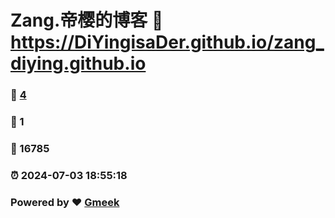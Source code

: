 # Zang.帝樱的博客 :link: https://DiYingisaDer.github.io/zang_diying.github.io 
### :page_facing_up: [4](https://DiYingisaDer.github.io/zang_diying.github.io/tag.html) 
### :speech_balloon: 1 
### :hibiscus: 16785 
### :alarm_clock: 2024-07-03 18:55:18 
### Powered by :heart: [Gmeek](https://github.com/Meekdai/Gmeek)
